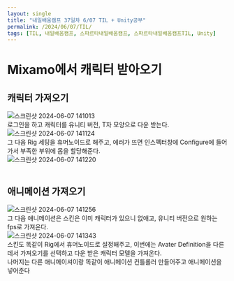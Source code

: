 ```yaml
---
layout: single
title: "내일배움캠프 37일차 6/07 TIL + Unity공부"
permalink: /2024/06/07/TIL/
tags: [TIL, 내일배움캠프, 스파르타내일배움캠프, 스파르타내일배움캠프TIL, Unity]
---
```


# Mixamo에서 캐릭터 받아오기
## 캐릭터 가져오기
![스크린샷 2024-06-07 141013](https://github.com/LeeSangSoos/LeeSangSoos.github.io/assets/105085706/96d37706-5dd8-400b-8ef7-6b67d5d98d29)  
로그인을 하고 캐릭터를 유니티 버전, T자 모양으로 다운 받는다.  
![스크린샷 2024-06-07 141124](https://github.com/LeeSangSoos/LeeSangSoos.github.io/assets/105085706/3c1d9711-2377-4ab1-a97f-e00c39436fb1)  
그 다음 Rig 세팅을 휴머노이드로 해주고, 에러가 뜨면 인스펙터창에 Configure에 들어가서 부족한 부위에 몸을 할당해준다.  
![스크린샷 2024-06-07 141220](https://github.com/LeeSangSoos/LeeSangSoos.github.io/assets/105085706/08fb802a-614b-4648-acaf-c3bcd77997fe)  
<br>
## 애니메이션 가져오기
![스크린샷 2024-06-07 141256](https://github.com/LeeSangSoos/LeeSangSoos.github.io/assets/105085706/78d6b8a8-87cf-4d08-951b-f7ecae3af088)  
그 다음 애니메이션은 스킨은 이미 캐릭터가 있으니 없애고, 유니티 버전으로 원하는 fps로 가져온다.  
![스크린샷 2024-06-07 141343](https://github.com/LeeSangSoos/LeeSangSoos.github.io/assets/105085706/accfb97d-35e8-4f5f-abc0-cc4ffe65d4fa)  
스킨도 똑같이 Rig에서 휴머노이드로 설정해주고, 이번에는 Avater Definition을 다른데서 가져오기를 선택하고 다운 받은 캐릭터 모델을 가져온다.  
나머지는 다른 애니메이셔이랑 똑같이 애니메이션 컨틀롤러 만들어주고 애니메이션을 넣어준다
